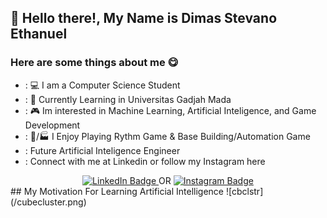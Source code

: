 ## 👋 Hello there!, My Name is Dimas Stevano Ethanuel
### Here are some things about me 😋
- : 💻 I am a Computer Science Student
- : 📖 Currently Learning in Universitas Gadjah Mada
- : 🎮 Im interested in Machine Learning, Artificial Inteligence, and Game Development
- : 🎼/🏭 I Enjoy Playing Rythm Game & Base Building/Automation Game
- : Future Artificial Inteligence Engineer
- : Connect with me at Linkedin or follow my Instagram here
<div class='hmu' align='center'>
        <a href="https://www.linkedin.com/in/dimas-st/">
        <img src="https://img.shields.io/badge/LinkedIn-blue?style=for-the-badge&logo=linkedin&logoColor=white" alt="LinkedIn Badge"/>
      </a> OR
       <a href='https://www.instagram.com/dimastevz_/'>
        <img src="https://img.shields.io/badge/Instagram-blueviolet?style=for-the-badge&logo=instagram&logoColor=white" alt="Instagram Badge"/>
      </a>
 </div>
## My Motivation For Learning Artificial Intelligence
![cbclstr](/cubecluster.png)
